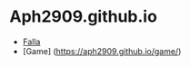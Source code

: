 # Aph2909.github.io

- [Falla](https://aph2909.github.io/falla/)
- [Game] (https://aph2909.github.io/game/)
